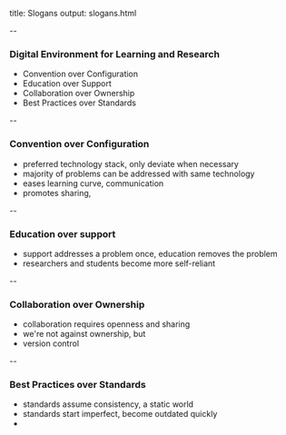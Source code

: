 title: Slogans
output: slogans.html

--

### Digital Environment for Learning and Research

+ Convention over Configuration
+ Education over Support
+ Collaboration over Ownership
+ Best Practices over Standards

--

### Convention over Configuration

+ preferred technology stack, only deviate when necessary
+ majority of problems can be addressed with same technology
+ eases learning curve, communication
+ promotes sharing, 

--

### Education over support

+ support addresses a problem once, education removes the problem
+ researchers and students become more self-reliant

--

### Collaboration over Ownership

+ collaboration requires openness and sharing
+ we're not against ownership, but 
+ version control

--

### Best Practices over Standards

+ standards assume consistency, a static world
+ standards start imperfect, become outdated quickly
+ 

